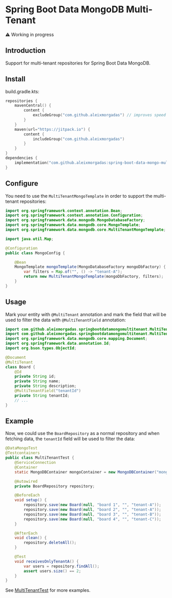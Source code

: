 # Spring Boot Data MongoDB Multi-Tenant

:warning: Working in progress

## Introduction

Support for multi-tenant repositories for Spring Boot Data MongoDB.

## Install

build.gradle.kts: 

```kotlin
repositories {
    mavenCentral() {
        content {
            excludeGroup("com.github.aleixmorgadas") // improves speed
        }
    }
    maven(url="https://jitpack.io") {
        content {
            includeGroup("com.github.aleixmorgadas")
        }
    }
}
dependencies {
    implementation("com.github.aleixmorgadas:spring-boot-data-mongo-multitenant:0.0.7")
}
```

## Configure

You need to use the `MultiTenantMongoTemplate` in order to support the multi-tenant repositories:

```java
import org.springframework.context.annotation.Bean;
import org.springframework.context.annotation.Configuration;
import org.springframework.data.mongodb.MongoDatabaseFactory;
import org.springframework.data.mongodb.core.MongoTemplate;
import org.springframework.data.mongodb.core.MultiTenantMongoTemplate;

import java.util.Map;

@Configuration
public class MongoConfig {

    @Bean
    MongoTemplate mongoTemplate(MongoDatabaseFactory mongoDbFactory) {
        var filters = Map.of("", () -> "tenant-A");
        return new MultiTenantMongoTemplate(mongoDbFactory, filters);
    }
}
```

## Usage

Mark your entity with `@MultiTenant` annotation and mark the field that will be used to filter the data with `@MultiTenantField` annotation:

```java
import com.github.aleixmorgadas.springbootdatamongomultitenant.MultiTenant;
import com.github.aleixmorgadas.springbootdatamongomultitenant.MultiTenantField;
import org.springframework.data.mongodb.core.mapping.Document;
import org.springframework.data.annotation.Id;
import org.bson.types.ObjectId;

@Document
@MultiTenant
class Board {
    @Id
    private String id;
    private String name;
    private String description;
    @MultiTenantField("tenantId")
    private String tenantId;
    // ...
}
```

## Example

Now, we could use the `BoardRepository` as a normal repository and when fetching data, the `tenantId` field will be used to filter the data:

```java
@DataMongoTest
@Testcontainers
public class MultiTenantTest {
    @ServiceConnection
    @Container
    static MongoDBContainer mongoContainer = new MongoDBContainer("mongo:6.0.8");

    @Autowired
    private BoardRepository repository;

    @BeforeEach
    void setup() {
        repository.save(new Board(null, "board 1", "", "tenant-A"));
        repository.save(new Board(null, "board 2", "", "tenant-A"));
        repository.save(new Board(null, "board 3", "", "tenant-B"));
        repository.save(new Board(null, "board 4", "", "tenant-C"));
    }

    @AfterEach
    void clean() {
        repository.deleteAll();
    }

    @Test
    void receivesOnlyTenantA() {
        var users = repository.findAll();
        assert users.size() == 2;
    }
}
```

See [MultiTenantTest](./src/test/java/com/github/aleixmorgadas/springbootdatamongomultitenant/MultiTenantTest.java) for more examples.